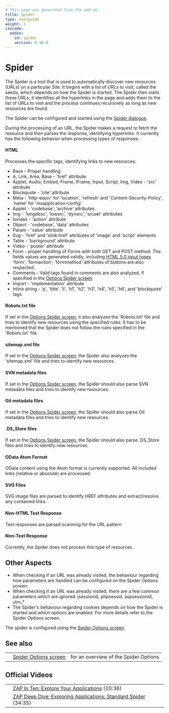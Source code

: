 ```yaml
---
# This page was generated from the add-on.
title: Spider
type: userguide
weight: 1
cascade:
  addon:
    id: spider
    version: 0.10.0
---
```


# Spider

The Spider is a tool that is used to automatically discover new
resources (URLs) on a particular Site. It begins with a list of URLs
to visit, called the seeds, which depends on how the Spider is
started. The Spider then visits these URLs, it identifies all the
hyperlinks in the page and adds them to the list of URLs to visit and
the process continues recursively as long as new resources are found.

The Spider can be configured and started using the [Spider dialogue](/docs/desktop/addons/spider/dialog/).

During the processing of an URL, the Spider makes a request to
fetch the resource and then parses the response, identifying
hyperlinks. It currently has the following behavior when processing
types of responses:

#### HTML

Processes the specific tags, identifying links to new resources:

* Base - Proper handling
* A, Link, Area, Base - 'href' attribute
* Applet, Audio, Embed, Frame, IFrame, Input, Script, Img, Video - 'src' attribute
* Blockquote - 'cite' attribute
* Meta - 'http-equiv' for 'location', 'refresh' and 'Content-Security-Policy', 'name' for 'msapplication-config'
* Applet - 'codebase', 'archive' attributes
* Img - 'longdesc', 'lowsrc', 'dynsrc', 'srcset' attributes
* Isindex - 'action' attribute
* Object - 'codebase', 'data' attributes
* Param - 'value' attribute
* Svg - 'href' and 'xlink:href' attributes of 'image' and 'script' elements
* Table - 'background' attribute
* Video - 'poster' attribute
* Form - proper handling of Forms with both GET and POST method. The fields values are generated validly, including [HTML
    5.0 input types](http://www.w3schools.com/html5/html5_form_input_types.asp) 'form', 'formaction', 'formmethod' attributes of buttons are also respected.
* Comments - Valid tags found in comments are also analyzed, if specified in the [Options
    Spider screen](/docs/desktop/addons/spider/options/)
* Import - 'implementation' attribute
* Inline string - 'p', 'title', 'li', 'h1', 'h2', 'h3', 'h4', 'h5', 'h6', and 'blockquote' tags

#### Robots.txt file

If set in the [Options Spider
screen](/docs/desktop/addons/spider/options/), it also analyzes the 'Robots.txt' file and tries to identify new resources using the specified rules. It has to be mentioned that the Spider does not follow the rules specified in the 'Robots.txt' file.

#### sitemap.xml file

If set in the [Options Spider screen](/docs/desktop/addons/spider/options/), the Spider also analyzes the 'sitemap.xml' file and tries to identify new resources.

#### SVN metadata files

If set in the [Options Spider screen](/docs/desktop/addons/spider/options/), the Spider should also parse SVN metadata files and tries to identify new resources.

#### Git metadata files

If set in the [Options Spider screen](/docs/desktop/addons/spider/options/), the Spider should also parse Git metadata files and tries to identify new resources.

#### .DS_Store files

If set in the [Options Spider screen](/docs/desktop/addons/spider/options/), the Spider should also parse .DS_Store files and tries to identify new resources.

#### OData Atom Format

OData content using the Atom format is currently supported. All included links (relative or absolute) are processed.

#### SVG Files

SVG image files are parsed to identify HREF attributes and extract/resolve any contained links.

#### Non-HTML Text Response

Text responses are parsed scanning for the URL pattern

#### Non-Text Response

Currently, the Spider does not process this type of resources.

## Other Aspects

* When checking if an URL was already visited, the behaviour regarding how parameters are handled can be configured on the Spider Options screen.
* When checking if an URL was already visited, there are a few common parameters which are ignored: jsessionid, phpsessid, aspsessionid, utm_\*
* The Spider's behaviour regarding cookies depends on how the Spider is started and which options are enabled. For more details refer to the Spider Options screen.

The spider is configured using the [Spider Options screen](/docs/desktop/addons/spider/options/).

## See also

|   |                                                               |                                       |
|---|---------------------------------------------------------------|---------------------------------------|
|   | [Spider Options screen](/docs/desktop/addons/spider/options/) | for an overview of the Spider Options |

## Official Videos

|   |                                                                                                         |
|---|---------------------------------------------------------------------------------------------------------|
|   | [ZAP In Ten: Explore Your Applications](https://play.sonatype.com/watch/rLq2nvgbuGwVn2BX9gA8r2) (10:36) |
|   | [ZAP Deep Dive: Exploring Applications: Standard Spider](https://youtu.be/mz2nhYpU-sw) (34:35)          |
